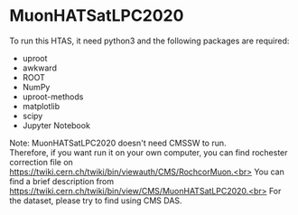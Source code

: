 # MuonHATSatLPC2020
To run this HTAS, it need python3 and the following packages are required:
* uproot
* awkward
* ROOT
* NumPy
* uproot-methods
* matplotlib
* scipy
* Jupyter Notebook

Note: MuonHATSatLPC2020 doesn't need CMSSW to run.<br>
Therefore, if you want run it on your own computer, you can find rochester correction file on https://twiki.cern.ch/twiki/bin/viewauth/CMS/RochcorMuon.<br>
You can find a brief description from https://twiki.cern.ch/twiki/bin/view/CMS/MuonHATSatLPC2020.<br>
For the dataset, please try to find using CMS DAS.
